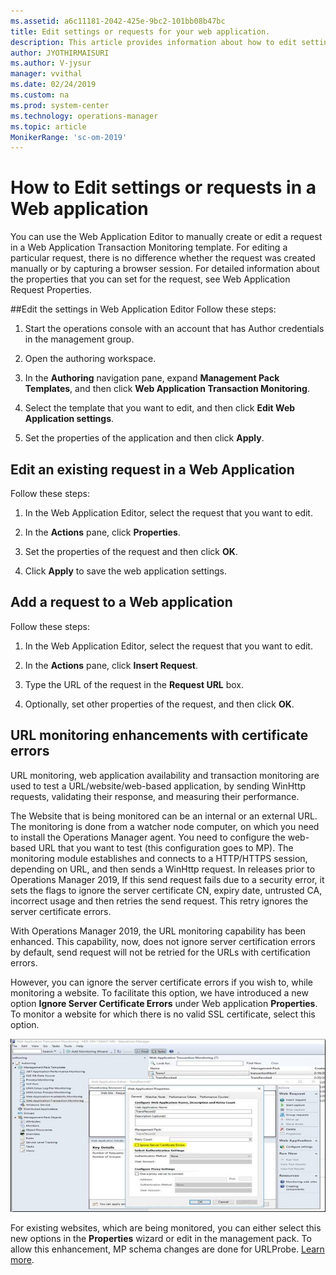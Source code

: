 ```yaml
---
ms.assetid: a6c11181-2042-425e-9bc2-101bb08b47bc
title: Edit settings or requests for your web application.
description: This article provides information about how to edit settings or requests for your web application.  experience for the alerts raised by a monitor.
author: JYOTHIRMAISURI
ms.author: V-jysur
manager: vvithal
ms.date: 02/24/2019
ms.custom: na
ms.prod: system-center
ms.technology: operations-manager
ms.topic: article
MonikerRange: 'sc-om-2019'
---
```



# How to Edit settings or requests in a Web application


You can use the Web Application Editor to manually create or edit a request in a Web Application Transaction Monitoring template. For editing a particular request, there is no difference whether the request was created manually or by capturing a browser session. For detailed information about the properties that you can set for the request, see Web Application Request Properties.

##Edit the settings in  Web Application Editor
Follow these steps:

1. Start the operations console with an account that has Author credentials in the management group.

2. Open the authoring workspace.

3. In the **Authoring** navigation pane, expand **Management Pack Templates**, and then click **Web Application Transaction Monitoring**.

4. Select the template that you want to edit, and then click **Edit Web Application settings**.

5. Set the properties of the application and then click **Apply**.

## Edit an existing request in a Web Application

Follow these steps:

1. In the  Web Application Editor, select the request that you want to edit.

2. In the **Actions** pane, click **Properties**.

3. Set the properties of the request and then click **OK**.

4. Click **Apply** to save the web application settings.

## Add a request to a Web application
Follow these steps:

1. In the  Web Application Editor, select the request that you want to edit.

2. In the **Actions** pane, click **Insert Request**.

3. Type the URL of the request in the **Request URL** box.

4. Optionally, set other properties of the request, and then click **OK**.


## URL monitoring enhancements with certificate errors

URL monitoring, web application availability and transaction monitoring are used to test a URL/website/web-based application, by sending WinHttp requests, validating their response, and measuring their performance.

The Website that is being monitored can be an internal or an external URL. The monitoring is done from a watcher node computer, on which you need to install the Operations Manager agent. You need to configure the web-based URL that you want to test (this configuration goes to MP). The monitoring module establishes and connects to a HTTP/HTTPS session, depending on URL, and then sends a WinHttp request. In releases prior to Operations Manager 2019,  If this send request fails due to a security error, it sets the flags to ignore the server certificate CN, expiry date, untrusted CA, incorrect usage and then retries the send request. This retry ignores the server certificate errors.

With Operations Manager 2019, the URL monitoring capability has been enhanced. This capability, now, does not ignore server certification errors by default, send request will not be retried for the URLs with certification errors.

However, you can ignore the server certificate errors if you wish to, while monitoring a website. To facilitate this option, we have introduced a new option **Ignore Server Certificate Errors** under Web application **Properties**.  To monitor a website for which there is no valid SSL certificate, select this option.    

![server certification errors](./media/url-monitoring/ignore-server-certificate-errors.png)

For existing websites, which are being monitored, you can either select this new options  in the **Properties** wizard or edit in the management pack. To allow this enhancement, MP schema changes are done for URLProbe. [Learn more](url-probe-schema.md).

